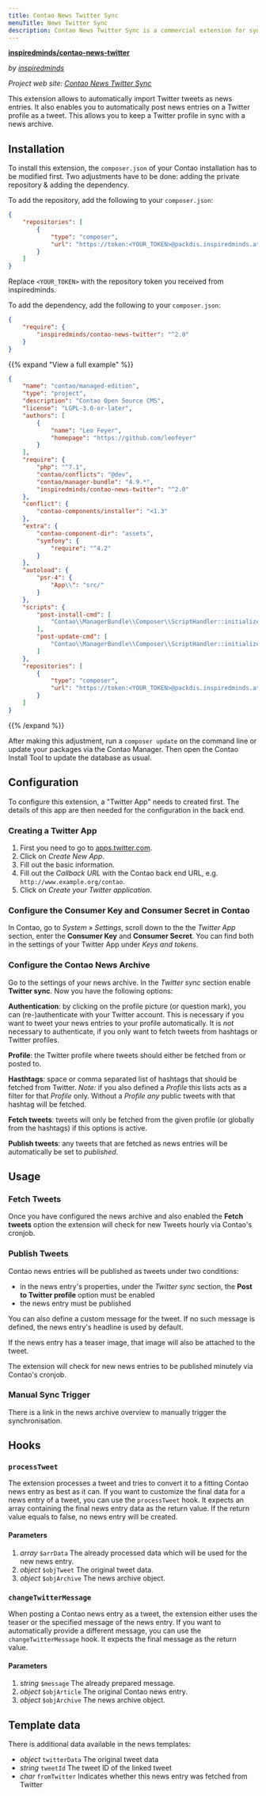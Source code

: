 ```yaml
---
title: Contao News Twitter Sync
menuTitle: News Twitter Sync
description: Contao News Twitter Sync is a commercial extension for synchronisation of Twitter tweets with a news archive.
---
```


**[inspiredminds/contao-news-twitter](https://extensions.contao.org/?p=inspiredminds%2Fcontao-news-twitter)**

_by [inspiredminds](https://www.inspiredminds.at/)_

_Project web site: [Contao News Twitter Sync](https://www.inspiredminds.at/contao-news-twitter)_

This extension allows to automatically import Twitter tweets as news entries. It 
also enables you to automatically post news entries on a Twitter profile as a tweet. 
This allows you to keep a Twitter profile in sync with a news archive.


## Installation

To install this extension, the `composer.json` of your Contao installation has to 
be modified first. Two adjustments have to be done: adding the private repository 
& adding the dependency. 

To add the repository, add the following to your `composer.json`:

```json
{
    "repositories": [
        {
            "type": "composer",
            "url": "https://token:<YOUR_TOKEN>@packdis.inspiredminds.at/r"
        }
    ]
}
```

Replace `<YOUR_TOKEN>` with the repository token you received from inspiredminds.

To add the dependency, add the following to your `composer.json`:

```json
{
    "require": {
        "inspiredminds/contao-news-twitter": "^2.0"
    }
}
```

{{% expand "View a full example" %}}
```json
{
    "name": "contao/managed-edition",
    "type": "project",
    "description": "Contao Open Source CMS",
    "license": "LGPL-3.0-or-later",
    "authors": [
        {
            "name": "Leo Feyer",
            "homepage": "https://github.com/leofeyer"
        }
    ],
    "require": {
        "php": "^7.1",
        "contao/conflicts": "@dev",
        "contao/manager-bundle": "4.9.*",
        "inspiredminds/contao-news-twitter": "^2.0"
    },
    "conflict": {
        "contao-components/installer": "<1.3"
    },
    "extra": {
        "contao-component-dir": "assets",
        "symfony": {
            "require": "^4.2"
        }
    },
    "autoload": {
        "psr-4": {
            "App\\": "src/"
        }
    },
    "scripts": {
        "post-install-cmd": [
            "Contao\\ManagerBundle\\Composer\\ScriptHandler::initializeApplication"
        ],
        "post-update-cmd": [
            "Contao\\ManagerBundle\\Composer\\ScriptHandler::initializeApplication"
        ]
    },
    "repositories": [
        {
            "type": "composer",
            "url": "https://token:<YOUR_TOKEN>@packdis.inspiredminds.at/r"
        }
    ]
}
```
{{% /expand %}}

After making this adjustment, run a `composer update` on the command line or update 
your packages via the Contao Manager. Then open the Contao Install Tool to update the database as usual.


## Configuration

To configure this extension, a "Twitter App" needs to created first. The details 
of this app are then needed for the configuration in the back end.


### Creating a Twitter App

1. First you need to go to [apps.twitter.com](https://apps.twitter.com/).
2. Click on _Create New App_.
3. Fill out the basic information.
4. Fill out the _Callback URL_ with the Contao back end URL, e.g. `http://www.example.org/contao`.
5. Click on _Create your Twitter application_.


### Configure the Consumer Key and Consumer Secret in Contao

In Contao, go to _System_ » _Settings_, scroll down to the the _Twitter App_ section, 
enter the __Consumer Key__ and __Consumer Secret__. You can find both in the settings
of your Twitter App under _Keys and tokens_.


### Configure the Contao News Archive

Go to the settings of your news archive. In the _Twitter sync_ section enable __Twitter sync__. 
Now you have the following options:

__Authentication__: by clicking on the profile picture (or question mark), you can 
(re-)authenticate with your Twitter account. This is necessary if you want to tweet 
your news entries to your profile automatically. It is _not_ necessary to authenticate, 
if you only want to fetch tweets from hashtags or Twitter profiles.

__Profile__: the Twitter profile where tweets should either be fetched from or posted 
to.

__Hasthtags__: space or comma separated list of hashtags that should be fetched 
from Twitter. _Note:_ if you also defined a _Profile_ this lists acts as a filter 
for that _Profile_ only. Without a _Profile_ _any_ public tweets with that hashtag 
will be fetched.

__Fetch tweets__: tweets will only be fetched from the given profile (or globally 
from the hashtags) if this options is active.

__Publish tweets__: any tweets that are fetched as news entries will be automatically 
be set to _published_.


## Usage

### Fetch Tweets

Once you have configured the news archive and also enabled the __Fetch tweets__ 
option the extension will check for new Tweets hourly via Contao's cronjob.

### Publish Tweets

Contao news entries will be published as tweets under two conditions:

- in the news entry's properties, under the _Twitter sync_ section, the __Post to Twitter profile__ 
  option must be enabled
- the news entry must be published

You can also define a custom message for the tweet. If no such message is defined, 
the news entry's headline is used by default.

If the news entry has a teaser image, that image will also be attached to the tweet.

The extension will check for new news entries to be published minutely via Contao's 
cronjob.

### Manual Sync Trigger

There is a link in the news archive overview to manually trigger the synchronisation.


## Hooks

### `processTweet`

The extension processes a tweet and tries to convert it to a fitting Contao news 
entry as best as it can. If you want to customize the final data for a news entry 
of a tweet, you can use the `processTweet` hook. It expects an array containing 
the final news entry data as the return value. If the return value equals to false, 
no news entry will be created.

#### Parameters

1. _array_ `$arrData` The already processed data which will be used for the new 
   news entry.
2. _object_ `$objTweet` The original tweet data.
3. _object_ `$objArchive` The news archive object.

### `changeTwitterMessage`

When posting a Contao news entry as a tweet, the extension either uses the teaser 
or the specified message of the news entry. If you want to automatically provide 
a different message, you can use the `changeTwitterMessage` hook. It expects the final message as the return value.

#### Parameters

1. _string_ `$message` The already prepared message.
2. _object_ `$objArticle` The original Contao news entry.
3. _object_ `$objArchive` The news archive object.


## Template data

There is additional data available in the news templates:

- _object_ `twitterData` The original tweet data
- _string_ `tweetId` The tweet ID of the linked tweet
- _char_ `fromTwitter` Indicates whether this news entry was fetched from Twitter

